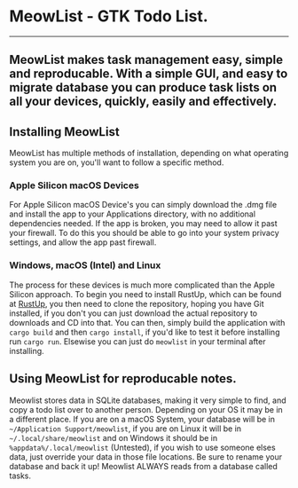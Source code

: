 # MeowList - GTK Todo List.
------------
MeowList makes task management easy, simple and reproducable. With a simple GUI, and easy to migrate database you can produce task lists on all your devices, quickly, easily and effectively.<br>
------------
## Installing MeowList
MeowList has multiple methods of installation, depending on what operating system you are on, you'll want to follow a specific method.<br>
### Apple Silicon macOS Devices
For Apple Silicon macOS Device's you can simply download the .dmg file and install the app to your Applications directory, with no additional dependencies needed. If the app is broken, you may need to allow it past your firewall. To do this you should be able to go into your system privacy settings, and allow the app past firewall.
### Windows, macOS (Intel) and Linux
The process for these devices is much more complicated than the Apple Silicon approach. To begin you need to install RustUp, which can be found at [RustUp](https://rustup.rs/), you then need to clone the repository, hoping you have Git installed, if you don't you can just download the actual repository to downloads and CD into that. You can then, simply build the application with `cargo build` and then `cargo install`, if you'd like to test it before installing run `cargo run`. Elsewise you can just do `meowlist` in your terminal after installing.<br>

## Using MeowList for reproducable notes.
Meowlist stores data in SQLite databases, making it very simple to find, and copy a todo list over to another person. Depending on your OS it may be in a different place. If you are on a macOS System, your database will be in `~/Application Support/meowlist`, if you are on Linux it will be in `~/.local/share/meowlist` and on Windows it should be in `%appdata%/.local/meowlist` (Untested), if you wish to use someone elses data, just override your data in those file locations. Be sure to rename your database and back it up! Meowlist ALWAYS reads from a database called tasks.
